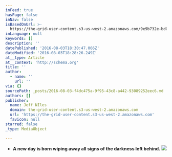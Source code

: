 ```yaml
---
inFeed: true
hasPage: false
inNav: false
isBasedOnUrl: >-
  https://the-grid-user-content.s3-us-west-2.amazonaws.com/9e9b732e-bd00-4437-bac4-6deda1e58c01.jpg
inLanguage: null
keywords: []
description: ''
datePublished: '2016-08-03T18:30:47.066Z'
dateModified: '2016-08-03T18:28:26.249Z'
at__type: Article
at__context: 'http://schema.org'
title: ''
author:
  - name: ''
    url: ''
via: {}
sourcePath: _posts/2016-08-03-f4dc475a-9f95-43c8-a442-93089252eec6.md
authors: []
publisher:
  name: Jeff NIles
  domain: the-grid-user-content.s3-us-west-2.amazonaws.com
  url: 'https://the-grid-user-content.s3-us-west-2.amazonaws.com'
  favicon: null
starred: false
_type: MediaObject

---
```

* **A new day is born wiping away all signs of the darkness left behind.**
![](https://the-grid-user-content.s3-us-west-2.amazonaws.com/9e9b732e-bd00-4437-bac4-6deda1e58c01.jpg)